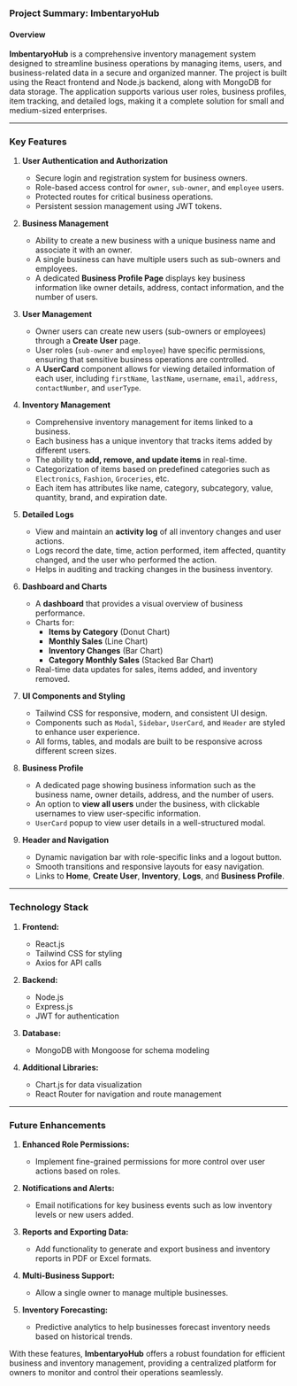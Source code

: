 ### Project Summary: ImbentaryoHub

#### Overview
**ImbentaryoHub** is a comprehensive inventory management system designed to streamline business operations by managing items, users, and business-related data in a secure and organized manner. The project is built using the React frontend and Node.js backend, along with MongoDB for data storage. The application supports various user roles, business profiles, item tracking, and detailed logs, making it a complete solution for small and medium-sized enterprises.

---

### Key Features
1. **User Authentication and Authorization**
   - Secure login and registration system for business owners.
   - Role-based access control for `owner`, `sub-owner`, and `employee` users.
   - Protected routes for critical business operations.
   - Persistent session management using JWT tokens.

2. **Business Management**
   - Ability to create a new business with a unique business name and associate it with an owner.
   - A single business can have multiple users such as sub-owners and employees.
   - A dedicated **Business Profile Page** displays key business information like owner details, address, contact information, and the number of users.

3. **User Management**
   - Owner users can create new users (sub-owners or employees) through a **Create User** page.
   - User roles (`sub-owner` and `employee`) have specific permissions, ensuring that sensitive business operations are controlled.
   - A **UserCard** component allows for viewing detailed information of each user, including `firstName`, `lastName`, `username`, `email`, `address`, `contactNumber`, and `userType`.

4. **Inventory Management**
   - Comprehensive inventory management for items linked to a business.
   - Each business has a unique inventory that tracks items added by different users.
   - The ability to **add, remove, and update items** in real-time.
   - Categorization of items based on predefined categories such as `Electronics`, `Fashion`, `Groceries`, etc.
   - Each item has attributes like name, category, subcategory, value, quantity, brand, and expiration date.

5. **Detailed Logs**
   - View and maintain an **activity log** of all inventory changes and user actions.
   - Logs record the date, time, action performed, item affected, quantity changed, and the user who performed the action.
   - Helps in auditing and tracking changes in the business inventory.

6. **Dashboard and Charts**
   - A **dashboard** that provides a visual overview of business performance.
   - Charts for:
     - **Items by Category** (Donut Chart)
     - **Monthly Sales** (Line Chart)
     - **Inventory Changes** (Bar Chart)
     - **Category Monthly Sales** (Stacked Bar Chart)
   - Real-time data updates for sales, items added, and inventory removed.

7. **UI Components and Styling**
   - Tailwind CSS for responsive, modern, and consistent UI design.
   - Components such as `Modal`, `Sidebar`, `UserCard`, and `Header` are styled to enhance user experience.
   - All forms, tables, and modals are built to be responsive across different screen sizes.

8. **Business Profile**
   - A dedicated page showing business information such as the business name, owner details, address, and the number of users.
   - An option to **view all users** under the business, with clickable usernames to view user-specific information.
   - `UserCard` popup to view user details in a well-structured modal.

9. **Header and Navigation**
   - Dynamic navigation bar with role-specific links and a logout button.
   - Smooth transitions and responsive layouts for easy navigation.
   - Links to **Home**, **Create User**, **Inventory**, **Logs**, and **Business Profile**.

---

### Technology Stack
1. **Frontend:**
   - React.js
   - Tailwind CSS for styling
   - Axios for API calls

2. **Backend:**
   - Node.js
   - Express.js
   - JWT for authentication

3. **Database:**
   - MongoDB with Mongoose for schema modeling

4. **Additional Libraries:**
   - Chart.js for data visualization
   - React Router for navigation and route management

---

### Future Enhancements
1. **Enhanced Role Permissions:**
   - Implement fine-grained permissions for more control over user actions based on roles.
   
2. **Notifications and Alerts:**
   - Email notifications for key business events such as low inventory levels or new users added.
   
3. **Reports and Exporting Data:**
   - Add functionality to generate and export business and inventory reports in PDF or Excel formats.

4. **Multi-Business Support:**
   - Allow a single owner to manage multiple businesses.

5. **Inventory Forecasting:**
   - Predictive analytics to help businesses forecast inventory needs based on historical trends.

With these features, **ImbentaryoHub** offers a robust foundation for efficient business and inventory management, providing a centralized platform for owners to monitor and control their operations seamlessly.
